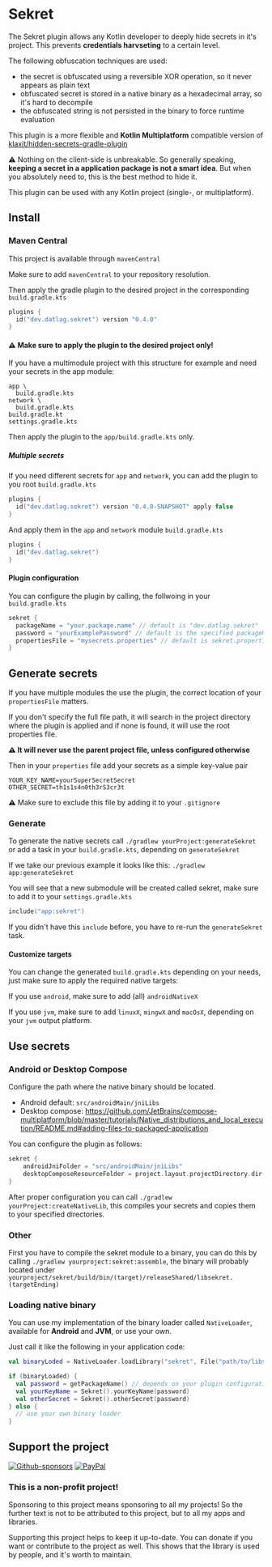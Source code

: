 # Sekret

The Sekret plugin allows any Kotlin developer to deeply hide secrets in it's project.
This prevents **credentials harvseting** to a certain level.

The following obfuscation techniques are used:

- the secret is obfuscated using a reversible XOR operation, so it never appears as plain text
- obfuscated secret is stored in a native binary as a hexadecimal array, so it's hard to decompile
- the obfuscated string is not persisted in the binary to force runtime evaluation

This plugin is a more flexible and **Kotlin Multiplatform** compatible version of [klaxit/hidden-secrets-gradle-plugin](https://github.com/klaxit/hidden-secrets-gradle-plugin)

⚠️ Nothing on the client-side is unbreakable. So generally speaking, **keeping a secret in a application package is not a smart idea**. But when you absolutely need to, this is the best method to hide it.

This plugin can be used with any Kotlin project (single-, or multiplatform).

## Install

### Maven Central

This project is available through `mavenCentral`

Make sure to add `mavenCentral` to your repository resolution.

Then apply the gradle plugin to the desired project in the corresponding `build.gradle.kts`

```kotlin
plugins {
  id("dev.datlag.sekret") version "0.4.0"
}
```

#### ⚠️ Make sure to apply the plugin to the desired project only!

If you have a multimodule project with this structure for example and need your secrets in the app module:

```
app \
  build.gradle.kts
network \
  build.gradle.kts
build.gradle.kt
settings.gradle.kts
```

Then apply the plugin to the `app/build.gradle.kts` only.

##### Multiple secrets

If you need different secrets for `app` and `network`, you can add the plugin to you root `build.gradle.kts`

```kotlin
plugins {
  id("dev.datlag.sekret") version "0.4.0-SNAPSHOT" apply false
}
```

And apply them in the `app` and `network` module `build.gradle.kts`

```kotlin
plugins {
  id("dev.datlag.sekret")
}
```

#### Plugin configuration

You can configure the plugin by calling, the follwoing in your `build.gradle.kts`

```kotlin
sekret {
  packageName = "your.package.name" // default is "dev.datlag.sekret"
  password = "yourExamplePassword" // default is the specified packageName
  propertiesFile = "mysecrets.properties" // default is sekret.properties, you can specify a directory or full file path as well if you want
}
```

## Generate secrets

If you have multiple modules the use the plugin, the correct location of your `propertiesFile` matters.

If you don't specify the full file path, it will search in the project directory where the plugin is applied and if none is found, it will use the root properties file.

**⚠️ It will never use the parent project file, unless configured otherwise**

Then in your `properties` file add your secrets as a simple key-value pair

```properties
YOUR_KEY_NAME=yourSuperSecretSecret
OTHER_SECRET=th1s1s4n0th3rS3cr3t
```

⚠️ Make sure to exclude this file by adding it to your `.gitignore`

### Generate

To generate the native secrets call `./gradlew yourProject:generateSekret` or add a task in your `build.gradle.kts`, depending on `generateSekret`

If we take our previous example it looks like this: `./gradlew app:generateSekret`

You will see that a new submodule will be created called sekret, make sure to add it to your `settings.gradle.kts`

```kotlin
include("app:sekret")
```

If you didn't have this `include` before, you have to re-run the `generateSekret` task.

#### Customize targets

You can change the generated `build.gradle.kts` depending on your needs, just make sure to apply the required native targets:

If you use `android`, make sure to add (all) `androidNativeX`

If you use `jvm`, make sure to add `linuxX`, `mingwX` and `macOsX`, depending on your `jvm` output platform.

## Use secrets

### Android or Desktop Compose

Configure the path where the native binary should be located.

- Android default: `src/androidMain/jniLibs`
- Desktop compose: https://github.com/JetBrains/compose-multiplatform/blob/master/tutorials/Native_distributions_and_local_execution/README.md#adding-files-to-packaged-application

You can configure the plugin as follows:

```kotlin
sekret {
    androidJniFolder = "src/androidMain/jniLibs"
    desktopComposeResourceFolder = project.layout.projectDirectory.dir("resources").asFile.canonicalPath
}
```

After proper configuration you can call `./gradlew yourProject:createNativeLib`, this compiles your secrets and copies them to your specified directories.

### Other

First you have to compile the sekret module to a binary, you can do this by calling `./gradlew yourproject:sekret:assemble`, the binary will probably located under `yourproject/sekret/build/bin/(target)/releaseShared/libsekret.(targetEnding)`

### Loading native binary

You can use my implementation of the binary loader called `NativeLoader`, available for **Android** and **JVM**, or use your own.

Just call it like the following in your application code:

```kotlin
val binaryLoded = NativeLoader.loadLibrary("sekret", File("path/to/libsekret.xx"))

if (binaryLoaded) {
  val password = getPackageName() // depends on your plugin configuration
  val yourKeyName = Sekret().yourKeyName(password)
  val otherSecret = Sekret().otherSecret(password)
} else {
  // use your own binary loader
}
```

## Support the project

[![Github-sponsors](https://img.shields.io/badge/sponsor-30363D?style=for-the-badge&logo=GitHub-Sponsors&logoColor=#EA4AAA)](https://github.com/sponsors/DATL4G)
[![PayPal](https://img.shields.io/badge/PayPal-00457C?style=for-the-badge&logo=paypal&logoColor=white)](https://paypal.me/datlag)

### This is a non-profit project!

Sponsoring to this project means sponsoring to all my projects!
So the further text is not to be attributed to this project, but to all my apps and libraries.

Supporting this project helps to keep it up-to-date. You can donate if you want or contribute to the project as well.
This shows that the library is used by people, and it's worth to maintain.
